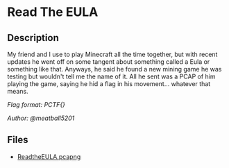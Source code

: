 # Read The EULA

## Description

My friend and I use to play Minecraft all the time together, but with recent updates he went off on some tangent about something called a Eula or something like that. Anyways, he said he found a new mining game he was testing but wouldn't tell me the name of it. All he sent was a PCAP of him playing the game, saying he hid a flag in his movement... whatever that means.

*Flag format: PCTF{}*

*Author: @meatball5201*

## Files

* [ReadtheEULA.pcapng](files/ReadtheEULA.pcapng)

